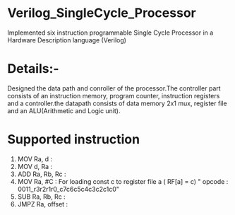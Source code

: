 # Verilog_SingleCycle_Processor
Implemented six instruction programmable Single Cycle Processor in a Hardware Description language (Verilog)

# Details:-
Designed the data path and conroller of the processor.The controller part consists of an instruction memory, program counter, instruction registers and a controller.the datapath consists of data memory 2x1 mux, register file and an ALU(Arithmetic and Logic unit).

# Supported instruction
1. MOV Ra, d : 
2. MOV d, Ra : 
3. ADD Ra, Rb, Rc :
4. MOV Ra, #C : For loading const c to register file a ( RF[a] = c) " opcode : 0011_r3r2r1r0_c7c6c5c4c3c2c1c0"
5. SUB Ra, Rb, Rc :
6. JMPZ Ra, offset : 
